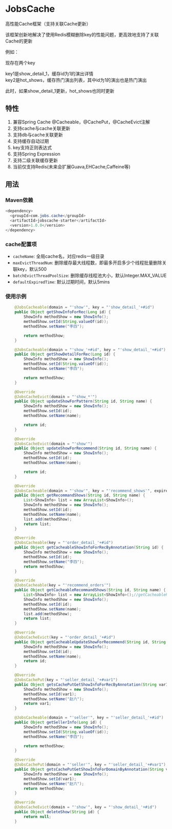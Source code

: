 # JobsCache
高性能Cache框架（支持关联Cache更新）

该框架创新地解决了使用Redis模糊删除key的性能问题，更高效地支持了关联Cache的更新

例如：

现存在两个key

key1是show_detail_1，缓存id为1的演出详情<br/>
key2是hot_shows，缓存热门演出列表，其中id为1的演出也是热门演出

此时，如果show_detail_1更新，hot_shows也同时更新

## 特性

1. 兼容Spring Cache @Cacheable，@CachePut，@CacheEvict注解
2. 支持cache与cache关联更新
3. 支持db与cache关联更新
4. 支持缓存自动过期
5. key支持正则表达式
6. 支持Spring Expression
7. 支持二级关联缓存更新
8. 当前仅支持Redis(未来会扩展Guava,EHCache,Caffeine等)

## 用法

### Maven依赖 ###

```java
<dependency>
  <groupId>com.jobs.cache</groupId>
  <artifactId>jobscache-starter</artifactId>
  <version>1.0.0</version>
</dependency>
```

### cache配置项 ###            
* `cacheName`: 全局cache名，对应redis一级目录
* `maxEvictThreadNum`: 删除缓存最大线程数，即最多开启多少个线程批量删除关联key，默认500
* `batchEvictThreadPoolSize`: 删除缓存线程池大小，默认Integer.MAX_VALUE
* `defaultExpiredTime`: 默认过期时间，默认5mins

### 使用示例 ###

```java
    @JobsCacheable(domain = "'show'", key = "'show_detail_'+#id")
    public Object getShowInfoForRec(Long id) {
        ShowInfo methodShow = new ShowInfo();
        methodShow.setId(String.valueOf(id));
        methodShow.setName("李四");

        return methodShow;
    }

    @JobsCacheable(domain = "'show_'+#id", key = "'show_detail_'+#id")
    public Object getShowDetailForRec(Long id) {
        ShowInfo methodShow = new ShowInfo();
        methodShow.setId(String.valueOf(id));
        methodShow.setName("李四");

        return methodShow;
    }

    @Override
    @JobsCacheEvict(domain = "'show_*'")
    public Object updateShowForPattern(String id, String name) {
        ShowInfo methodShow = new ShowInfo();
        methodShow.setId(id);
        methodShow.setName(name);

        return id;
    }

    @Override
    @JobsCacheEvict(domain = "'show'")
    public Object updateShowForRecommend(String id, String name) {
        ShowInfo methodShow = new ShowInfo();
        methodShow.setId(id);
        methodShow.setName(name);

        return id;
    }

    @Override
    @JobsCacheable(domain = "'show'", key = "'recommend_shows'", expireTime = 5000L)
    public Object getRecommandShows(String id, String name) {
        List<ShowInfo> list = new ArrayList<ShowInfo>();
        ShowInfo methodShow = new ShowInfo();
        methodShow.setId(id);
        methodShow.setName(name);
        list.add(methodShow);
        return list;
    }

    @Override
    @JobsCacheable(key = "'order_detail_'+#id")
    public Object getCacheableShowInfoForRecByAnnotation(String id) {
        ShowInfo methodShow = new ShowInfo();
        methodShow.setId(id);
        methodShow.setName("李四");
        return methodShow;
    }

    @Override
    @JobsCacheable(key = "'recommend_orders'")
    public Object getCacheableRecommandShows(String id, String name) {
        List<ShowInfo> list = new ArrayList<ShowInfo>();//getCacheableRecommandShows
        ShowInfo methodShow = new ShowInfo();
        methodShow.setId(id);
        methodShow.setName(name);
        list.add(methodShow);
        return list;
    }

    @Override
    @JobsCacheEvict(key = "'order_detail_'+#id")
    public Object getCacheableUpdateShowForRecommend(String id, String name) {
        ShowInfo methodShow = new ShowInfo();
        methodShow.setId(id);
        methodShow.setName(name);
        return id;
    }

    @Override
    @JobsCachePut(key = "'seller_detail_'+#var1")
    public Object getsCachePutGetShowInfoForRecByAnnotation(String var1) {
        ShowInfo methodShow = new ShowInfo();
        methodShow.setId(var1);
        methodShow.setName("赵六");
        return var1;
    }

    @JobsCacheable(domain = "'seller'", key = "'seller_detail_'+#id")
    public Object getSellerInfo(Long id) {
        ShowInfo methodShow = new ShowInfo();
        methodShow.setId(String.valueOf(id));
        methodShow.setName("李四");

        return methodShow;
    }

    @Override
    @JobsCachePut(domain = "'seller'", key = "'seller_detail_'+#var1")
    public Object getsCachePutGetShowInfoForDomainByAnnotation(String var1) {
        ShowInfo methodShow = new ShowInfo();
        methodShow.setId(var1);
        methodShow.setName("赵六");
        return methodShow;
    }

    @Override
    @JobsCacheEvict(domain = "'show'", key = "'show_detail_'+#id")
    public Object deleteShow(String id) {
        return null;
    }
```

